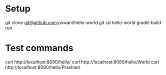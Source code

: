 # Setup
git clone git@github.com:pswani/hello-world.git
cd hello-world
gradle build run

# Test commands
curl http://localhost:8080/hello/
curl http://localhost:8080/hello/World
curl http://localhost:8080/hello/Prashant